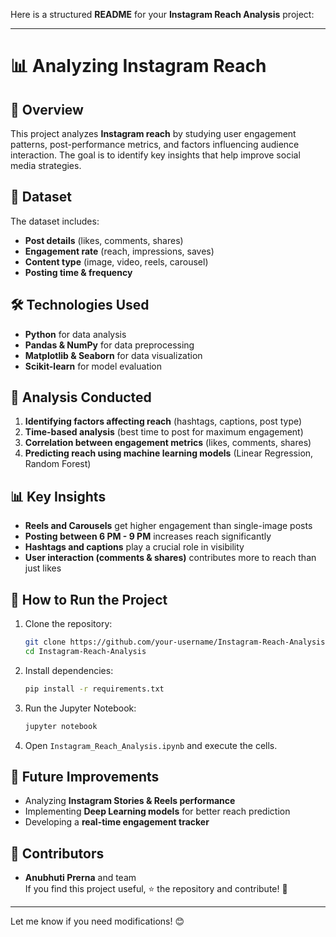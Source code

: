 Here is a structured **README** for your **Instagram Reach Analysis** project:  

---

# 📊 Analyzing Instagram Reach  

## 📌 Overview  
This project analyzes **Instagram reach** by studying user engagement patterns, post-performance metrics, and factors influencing audience interaction. The goal is to identify key insights that help improve social media strategies.  

## 📂 Dataset  
The dataset includes:  
- **Post details** (likes, comments, shares)  
- **Engagement rate** (reach, impressions, saves)  
- **Content type** (image, video, reels, carousel)  
- **Posting time & frequency**  

## 🛠️ Technologies Used  
- **Python** for data analysis  
- **Pandas & NumPy** for data preprocessing  
- **Matplotlib & Seaborn** for data visualization  
- **Scikit-learn** for model evaluation  

## 🚀 Analysis Conducted  
1. **Identifying factors affecting reach** (hashtags, captions, post type)  
2. **Time-based analysis** (best time to post for maximum engagement)  
3. **Correlation between engagement metrics** (likes, comments, shares)  
4. **Predicting reach using machine learning models** (Linear Regression, Random Forest)  

## 📊 Key Insights  
- **Reels and Carousels** get higher engagement than single-image posts  
- **Posting between 6 PM - 9 PM** increases reach significantly  
- **Hashtags and captions** play a crucial role in visibility  
- **User interaction (comments & shares)** contributes more to reach than just likes  

## 🔧 How to Run the Project  
1. Clone the repository:  
   ```sh
   git clone https://github.com/your-username/Instagram-Reach-Analysis.git
   cd Instagram-Reach-Analysis
   ```  
2. Install dependencies:  
   ```sh
   pip install -r requirements.txt
   ```  
3. Run the Jupyter Notebook:  
   ```sh
   jupyter notebook
   ```  
4. Open `Instagram_Reach_Analysis.ipynb` and execute the cells.  

## 📌 Future Improvements  
- Analyzing **Instagram Stories & Reels performance**  
- Implementing **Deep Learning models** for better reach prediction  
- Developing a **real-time engagement tracker**  

## 🤝 Contributors  
- **Anubhuti Prerna** and team  
If you find this project useful, ⭐ the repository and contribute! 🚀  

---

Let me know if you need modifications! 😊
